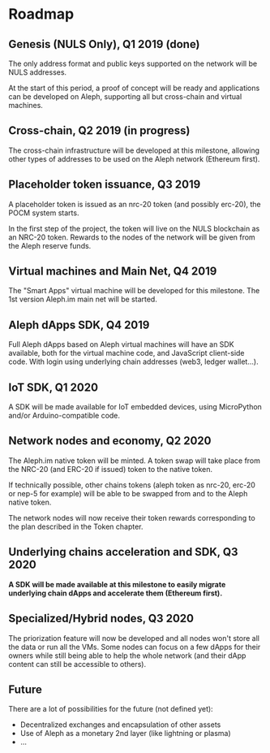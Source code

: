 # Roadmap

## Genesis (NULS Only), Q1 2019 (done)

The only address format and public keys supported on the network will be NULS addresses.

At the start of this period, a proof of concept will be ready and applications can be developed on Aleph, supporting all but cross-chain and virtual machines.

## Cross-chain, Q2 2019 (in progress)

The cross-chain infrastructure will be developed at this milestone, allowing other types of addresses to be used on the Aleph network (Ethereum first).

## Placeholder token issuance, Q3 2019

A placeholder token is issued as an nrc-20 token (and possibly erc-20), the POCM system starts.

In the first step of the project, the token will live on the NULS blockchain as an NRC-20 token. Rewards to the nodes of the network will be given from the Aleph reserve funds.

## Virtual machines and Main Net, Q4 2019

The "Smart Apps" virtual machine will be developed for this milestone. The 1st version Aleph.im main net will be started.

## Aleph dApps SDK, Q4 2019

Full Aleph dApps based on Aleph virtual machines will have an SDK available, both for the virtual machine code, and JavaScript client-side code. With login using underlying chain addresses (web3, ledger wallet...).

## IoT SDK, Q1 2020

A SDK will be made available for IoT embedded devices, using MicroPython and/or Arduino-compatible code.

## Network nodes and economy, Q2 2020

The Aleph.im native token will be minted. A token swap will take place from the NRC-20 (and ERC-20 if issued) token to the native token.

If technically possible, other chains tokens (aleph token as nrc-20, erc-20 or nep-5 for example) will be able to be swapped from and to the Aleph native token.

The network nodes will now receive their token rewards corresponding to the plan described in the Token chapter.

## Underlying chains acceleration and SDK, Q3 2020

**A SDK will be made available at this milestone to easily migrate underlying chain dApps and accelerate them (Ethereum first).**

## Specialized/Hybrid nodes, Q3 2020

The priorization feature will now be developed and all nodes won't store all the data or run all the VMs.
Some nodes can focus on a few dApps for their owners while still being able to help the whole network (and their dApp content can still be accessible to others).

## Future

There are a lot of possibilities for the future (not defined yet):

- Decentralized exchanges and encapsulation of other assets
- Use of Aleph as a monetary 2nd layer (like lightning or plasma)
- ...